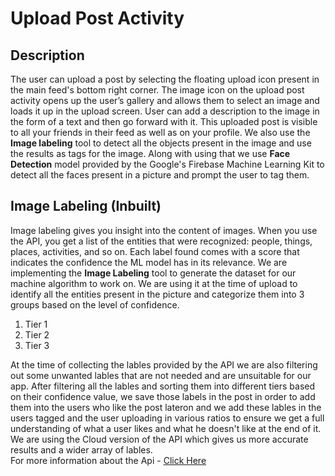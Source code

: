 # Upload Post Activity

## Description 
The user can upload a post by selecting the floating upload icon present in the main feed's bottom right corner. The image icon on the upload post activity opens up the user’s gallery and allows them to select an image and loads it up in the upload screen. User can add a description to the image in the form of a text and then go forward with it. This uploaded post is visible to all your friends in their feed as well as on your profile. 
We also use the **Image labeling** tool to detect all the objects present in the image and use the results as tags for the image. Along with using that we use **Face Detection** model provided by the Google's Firebase Machine Learning Kit to detect all the faces present in a picture and prompt the user to tag them. 

## Image Labeling (Inbuilt)
Image labeling gives you insight into the content of images. When you use the API, you get a list of the entities that were recognized: people, things, places, activities, and so on. Each label found comes with a score that indicates the confidence the ML model has in its relevance. 
We are implementing the **Image Labeling** tool to generate the dataset for our machine algorithm to work on. We are using it at the time of upload to identify all the entities present in the picture and categorize them into 3 groups based on the level of confidence. 

1. Tier 1
2. Tier 2
3. Tier 3

At the time of collecting the lables provided by the API we are also filtering out some unwanted lables that are not needed and are unsuitable for our app. After filtering all the lables and sorting them into different tiers based on their confidence value, we save those labels in the post in order to add them into the users who like the post lateron and we add these lables in the users tagged and the user uploading in various ratios to ensure we get a full understanding of what a user likes and what he doesn't like at the end of it. We are using the Cloud version of the API which gives us more accurate results and a wider array of lables. <br>
For more information about the Api - [Click Here](https://firebase.google.com/docs/ml/label-images?authuser=1)
